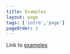 ```yaml
---
title: Examples
layout: page
tags: ['intro','page']
pageOrder: 1
---
```


Link to [examples](http://54.235.153.252/wigglemaps/)